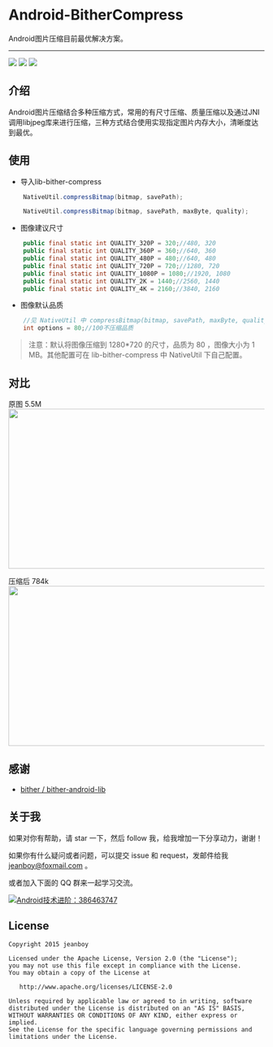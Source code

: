# Android-BitherCompress

Android图片压缩目前最优解决方案。

------

![](https://img.shields.io/badge/platform-Android-brightgreen.svg) ![](https://img.shields.io/badge/language-java-yellow.svg) ![](https://img.shields.io/badge/license-Apache--2.0-blue.svg)

## 介绍

Android图片压缩结合多种压缩方式，常用的有尺寸压缩、质量压缩以及通过JNI调用libjpeg库来进行压缩，三种方式结合使用实现指定图片内存大小，清晰度达到最优。

## 使用

* 导入lib-bither-compress

```java
	NativeUtil.compressBitmap(bitmap, savePath);

	NativeUtil.compressBitmap(bitmap, savePath, maxByte, quality);
```

* 图像建议尺寸

```Java
    public final static int QUALITY_320P = 320;//480, 320
    public final static int QUALITY_360P = 360;//640, 360
    public final static int QUALITY_480P = 480;//640, 480
    public final static int QUALITY_720P = 720;//1280, 720
    public final static int QUALITY_1080P = 1080;//1920, 1080
    public final static int QUALITY_2K = 1440;//2560, 1440
    public final static int QUALITY_4K = 2160;//3840, 2160
```

* 图像默认品质

```Java
    //见 NativeUtil 中 compressBitmap(bitmap, savePath, maxByte, quality) 方法
    int options = 80;//100不压缩品质
```

> 注意：默认将图像压缩到 1280*720 的尺寸，品质为 80 ，图像大小为 1 MB。其他配置可在 lib-bither-compress 中 NativeUtil 下自己配置。

## 对比

原图 5.5M  
<img src="https://github.com/freekite/Android-BitherCompress/blob/master/resources/20160815_141638_001.jpg" width="560px" height="315px" />

压缩后 784k  
<img src="https://github.com/freekite/Android-BitherCompress/blob/master/resources/compress_1471244287213.jpg" width="560px" height="315px" />

## 感谢

* [bither / bither-android-lib](https://github.com/bither/bither-android-lib)

## 关于我

如果对你有帮助，请 star 一下，然后 follow 我，给我增加一下分享动力，谢谢！

如果你有什么疑问或者问题，可以提交 issue 和 request，发邮件给我 jeanboy@foxmail.com 。

或者加入下面的 QQ 群来一起学习交流。

<a target="_blank" href="http://shang.qq.com/wpa/qunwpa?idkey=0b505511df9ead28ec678df4eeb7a1a8f994ea8b75f2c10412b57e667d81b50d"><img border="0" src="http://pub.idqqimg.com/wpa/images/group.png" alt="Android技术进阶：386463747" title="Android技术进阶：386463747"></a>

## License

    Copyright 2015 jeanboy

    Licensed under the Apache License, Version 2.0 (the "License");
    you may not use this file except in compliance with the License.
    You may obtain a copy of the License at

       http://www.apache.org/licenses/LICENSE-2.0

    Unless required by applicable law or agreed to in writing, software
    distributed under the License is distributed on an "AS IS" BASIS,
    WITHOUT WARRANTIES OR CONDITIONS OF ANY KIND, either express or implied.
    See the License for the specific language governing permissions and
    limitations under the License.

